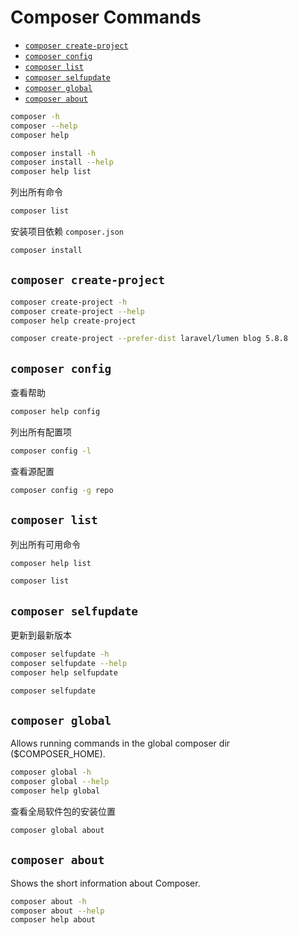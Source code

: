 <!-- omit in toc -->
# Composer Commands

- [`composer create-project`](#composer-create-project)
- [`composer config`](#composer-config)
- [`composer list`](#composer-list)
- [`composer selfupdate`](#composer-selfupdate)
- [`composer global`](#composer-global)
- [`composer about`](#composer-about)

```bash
composer -h
composer --help
composer help

composer install -h
composer install --help
composer help list
```

列出所有命令

```bash
composer list
```

安装项目依赖 `composer.json`

```bash
composer install
```

## `composer create-project`

```bash
composer create-project -h
composer create-project --help
composer help create-project
```

```bash
composer create-project --prefer-dist laravel/lumen blog 5.8.8
```

## `composer config`

查看帮助

```bash
composer help config
```

列出所有配置项

```bash
composer config -l
```

查看源配置

```bash
composer config -g repo
```

## `composer list`

列出所有可用命令

```bash
composer help list
```

```bash
composer list
```

## `composer selfupdate`

更新到最新版本

```bash
composer selfupdate -h
composer selfupdate --help
composer help selfupdate
```

```bash
composer selfupdate
```

## `composer global`

Allows running commands in the global composer dir ($COMPOSER_HOME).

```bash
composer global -h
composer global --help
composer help global
```

查看全局软件包的安装位置

```bash
composer global about
```

## `composer about`

Shows the short information about Composer.

```bash
composer about -h
composer about --help
composer help about
```
